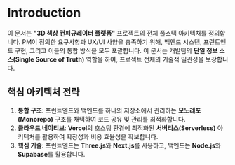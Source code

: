 # Introduction
이 문서는 **"3D 책상 컨피규레이터 플랫폼"** 프로젝트의 전체 풀스택 아키텍처를 정의합니다. PM이 정의한 요구사항과 UX/UI 사양을 충족하기 위해, 백엔드 시스템, 프런트엔드 구현, 그리고 이들의 통합 방식을 모두 포괄합니다. 이 문서는 개발팀의 **단일 정보 소스(Single Source of Truth)** 역할을 하여, 프로젝트 전체의 기술적 일관성을 보장합니다.

## 핵심 아키텍처 전략
1. **통합 구조**: 프런트엔드와 백엔드를 하나의 저장소에서 관리하는 **모노레포(Monorepo)** 구조를 채택하여 코드 공유 및 관리를 최적화합니다.
2. **클라우드 네이티브**: **Vercel**의 호스팅 환경에 최적화된 **서버리스(Serverless)** 아키텍처를 활용하여 확장성과 비용 효율성을 확보합니다.
3. **핵심 기술**: 프런트엔드는 **Three.js**와 **Next.js**를 사용하고, 백엔드는 **Node.js**와 **Supabase**를 활용합니다.
